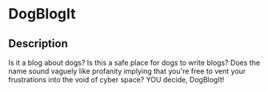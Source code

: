 # DogBlogIt

## Description

Is it a blog about dogs? Is this a safe place for dogs to write blogs? Does the name sound vaguely like profanity implying that you're free to vent your frustrations into the void of cyber space? YOU decide, DogBlogIt!
